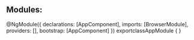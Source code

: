 ## **Modules:**

@NgModule({
    declarations: [AppComponent],
    imports: [BrowserModule],
    providers: [],
    bootstrap: [AppComponent]
  })
  exportclassAppModule { }
